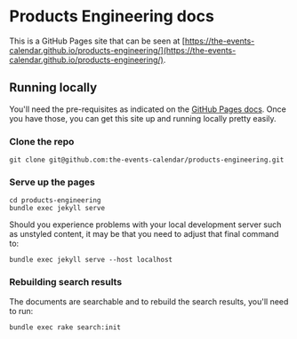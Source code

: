 # Products Engineering docs

This is a GitHub Pages site that can be seen at [https://the-events-calendar.github.io/products-engineering/](https://the-events-calendar.github.io/products-engineering/).

## Running locally

You'll need the pre-requisites as indicated on the [GitHub Pages docs](https://help.github.com/articles/setting-up-your-github-pages-site-locally-with-jekyll/). Once you have those, you can get this site up and running locally pretty easily.

### Clone the repo

```
git clone git@github.com:the-events-calendar/products-engineering.git
```

### Serve up the pages

```
cd products-engineering
bundle exec jekyll serve
```

Should you experience problems with your local development server such as unstyled content, it may be that you need
to adjust that final command to:

```
bundle exec jekyll serve --host localhost
```

### Rebuilding search results

The documents are searchable and to rebuild the search results, you'll need to run:

```
bundle exec rake search:init
```
